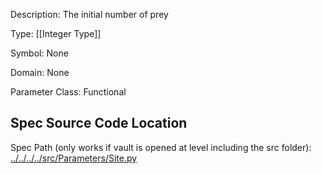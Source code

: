 Description: The initial number of prey

Type: [[Integer Type]]

Symbol: None

Domain: None

Parameter Class: Functional

## Spec Source Code Location

Spec Path (only works if vault is opened at level including the src folder): [../../../../src/Parameters/Site.py](../../../../src/Parameters/Site.py)


